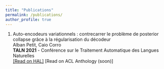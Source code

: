 ```yaml
---
title: "Publications"
permalink: /publications/
author_profile: true
---
```

1. Auto-encodeurs variationnels : contrecarrer le problème de posterior collapse grâce à la régularisation du décodeur  
Alban Petit, Caio Corro  
**TALN 2021** - Conférence sur le Traitement Automatique des Langues Naturelles  
[[Read on HAL]](https://hal.archives-ouvertes.fr/hal-03265886/document "Paper") \[Read on ACL Anthology (soon)\]